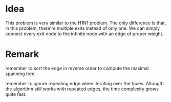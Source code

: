 # Idea

This problem is very similar to the H1N1 problem. The only difference is that, in this problem, there're multiple exits instead of only one. We can simply connect every exit node to the infinite node with an edge of proper weight.

# Remark

remember to sort the edge in reverse order to compute the maximal spanning tree.

remember to ignore repeating edge when iterating over the faces. Altougth the algorithm still works with repeated edges, the time complexity grows quite fast.